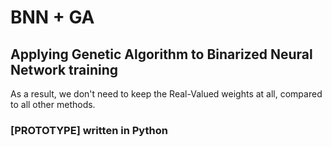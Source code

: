 # BNN + GA

## Applying Genetic Algorithm to Binarized Neural Network training
As a result, we don't need to keep the Real-Valued weights at all, 
compared to all other methods. 

### [PROTOTYPE] written in Python
